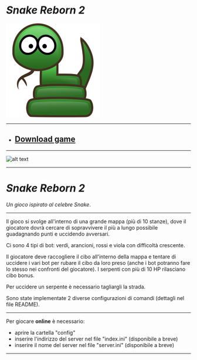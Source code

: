 
# *Snake Reborn 2* 

![alt text](https://github.com/Luke460/Snake-Reborn-2/blob/master/Snake_Reborn_Icon.png)

---

* ## [Download game](https://github.com/Luke460/Snake-Reborn-2/releases)

---

![alt text](https://github.com/Luke460/Snake-Reborn-2/blob/master/demo.gif)

---

# *Snake Reborn 2* 
*Un gioco ispirato al celebre Snake*.

---

Il gioco si svolge all'interno di una grande mappa (più di 10 stanze), dove il giocatore dovrà cercare di sopravvivere il più a lungo possibile guadagnando punti e uccidendo avversari.

Ci sono 4 tipi di bot: verdi, arancioni, rossi e viola con difficoltà crescente.

Il giocatore deve raccogliere il cibo all'interno della mappa e tentare di uccidere i vari bot per rubare il cibo da loro preso (anche i bot potranno fare lo stesso nei confronti del giocatore). I serpenti con più di 10 HP rilasciano cibo bonus.

Per uccidere un serpente è necessario tagliargli la strada.

Sono state implementate 2 diverse configurazioni di comandi (dettagli nel file README).

---

Per giocare **online** è necessario:

   * aprire la cartella "config"
   * inserire l'indirizzo del server nel file "index.ini" (disponibile a breve)
   * inserire il nome del server nel file "server.ini" (disponibile a breve)

---
